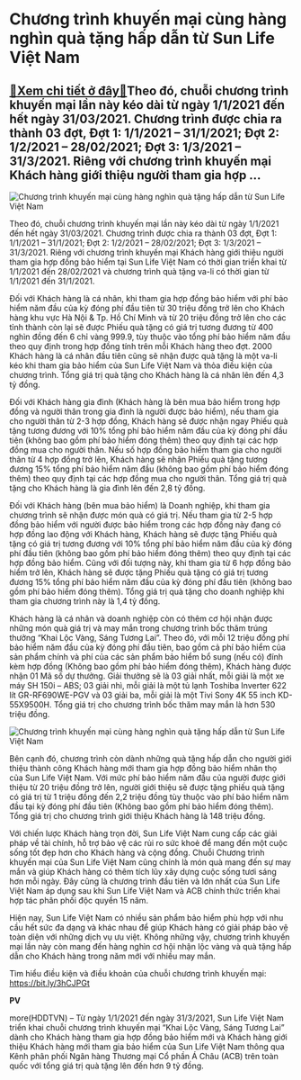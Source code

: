 Chương trình khuyến mại cùng hàng nghìn quà tặng hấp dẫn từ Sun Life Việt Nam
=============================================================================

[:gift:Xem chi tiết ở đây:gift:](https://hddtvn.com/chuong-trinh-khuyen-mai-cung-hang-nghin-qua-tang-hap-dan-tu-sun-life-viet-nam/)Theo đó, chuỗi chương trình khuyến mại lần này kéo dài từ ngày 1/1/2021 đến hết ngày 31/03/2021. Chương trình được chia ra thành 03 đợt, Đợt 1: 1/1/2021 – 31/1/2021; Đợt 2: 1/2/2021 – 28/02/2021; Đợt 3: 1/3/2021 – 31/3/2021. Riêng với chương trình khuyến mại Khách hàng giới thiệu người tham gia hợp …
-------------------------------------------------------------------------------------------------------------------------------------------------------------------------------------------------------------------------------------------------------------------------------------------------------------





![Chương trình khuyến mại cùng hàng nghìn quà tặng hấp dẫn từ Sun Life Việt Nam](https://hddtvn.com/wp-content/uploads/2021/01/1619_Sun_Life_3.jpg "Chương trình khuyến mại cùng hàng nghìn quà tặng hấp dẫn từ Sun Life Việt Nam")



Theo đó, chuỗi chương trình khuyến mại lần này kéo dài từ ngày 1/1/2021 đến hết ngày 31/03/2021. Chương trình được chia ra thành 03 đợt, Đợt 1: 1/1/2021 – 31/1/2021; Đợt 2: 1/2/2021 – 28/02/2021; Đợt 3: 1/3/2021 – 31/3/2021. Riêng với chương trình khuyến mại Khách hàng giới thiệu người tham gia hợp đồng bảo hiểm tại Sun Life Việt Nam có thời gian triển khai từ 1/1/2021 đến 28/02/2021 và chương trình quà tặng va-li có thời gian từ 1/1/2021 đến 31/1/2021.


Đối với Khách hàng là cá nhân, khi tham gia hợp đồng bảo hiểm với phí bảo hiểm năm đầu của kỳ đóng phí đầu tiên từ 30 triệu đồng trở lên cho Khách hàng khu vực Hà Nội & Tp. Hồ Chí Minh và từ 20 triệu đồng trở lên cho các tỉnh thành còn lại sẽ được Phiếu quà tặng có giá trị tương đương từ 400 nghìn đồng đến 6 chỉ vàng 999.9, tùy thuộc vào tổng phí bảo hiểm năm đầu theo quy định trong hợp đồng tính trên mỗi Khách hàng theo đợt. 2000 Khách hàng là cá nhân đầu tiên cũng sẽ nhận được quà tặng là một va-li kéo khi tham gia bảo hiểm của Sun Life Việt Nam và thỏa điều kiện của chương trình. Tổng giá trị quà tặng cho Khách hàng là cá nhân lên đến 4,3 tỷ đồng.


Đối với Khách hàng gia đình (Khách hàng là bên mua bảo hiểm trong hợp đồng và người thân trong gia đình là người được bảo hiểm), nếu tham gia cho người thân từ 2-3 hợp đồng, Khách hàng sẽ được nhận ngay Phiếu quà tặng tương đương với 10% tổng phí bảo hiểm năm đầu của kỳ đóng phí đầu tiên (không bao gồm phí bảo hiểm đóng thêm) theo quy định tại các hợp đồng mua cho người thân. Nếu số hợp đồng bảo hiểm tham gia cho người thân từ 4 hợp đồng trở lên, Khách hàng sẽ nhận Phiếu quà tặng tương đương 15% tổng phí bảo hiểm năm đầu (không bao gồm phí bảo hiểm đóng thêm) theo quy định tại các hợp đồng mua cho người thân. Tổng giá trị quà tặng cho Khách hàng là gia đình lên đến 2,8 tỷ đồng.


Đối với Khách hàng (bên mua bảo hiểm) là Doanh nghiệp, khi tham gia chương trình sẽ nhận được món quà có giá trị. Nếu tham gia từ 2-5 hợp đồng bảo hiểm với người được bảo hiểm trong các hợp đồng này đang có hợp đồng lao động với Khách hàng, Khách hàng sẽ được tặng Phiếu quà tặng có giá trị tương đương với 10% tổng phí bảo hiểm năm đầu của kỳ đóng phí đầu tiên (không bao gồm phí bảo hiểm đóng thêm) theo quy định tại các hợp đồng bảo hiểm. Cũng với đối tượng này, khi tham gia từ 6 hợp đồng bảo hiểm trở lên, Khách hàng sẽ được tặng Phiếu quà tặng có giá trị tương đương 15% tổng phí bảo hiểm năm đầu của kỳ đóng phí đầu tiên (không bao gồm phí bảo hiểm đóng thêm). Tổng giá trị quà tặng cho doanh nghiệp khi tham gia chương trình này là 1,4 tỷ đồng.


Khách hàng là cá nhân và doanh nghiệp còn có thêm cơ hội nhận được những món quà giá trị và may mắn trong chương trình bốc thăm trúng thưởng “Khai Lộc Vàng, Sáng Tương Lai”. Theo đó, với mỗi 12 triệu đồng phí bảo hiểm năm đầu của kỳ đóng phí đầu tiên, bao gồm cả phí bảo hiểm của sản phẩm chính và phí của các sản phẩm bảo hiểm bổ sung (nếu có) đính kèm hợp đồng (Không bao gồm phí bảo hiểm đóng thêm), Khách hàng được nhận 01 Mã số dự thưởng. Giải thưởng sẽ là 03 giải nhất, mỗi giải là một xe máy SH 150i – ABS; 03 giải nhì, mỗi giải là một tủ lạnh Toshiba Inverter 622 lít GR-RF690WE-PGV và 03 giải ba, mỗi giải là một Tivi Sony 4K 55 inch KD-55X9500H. Tổng giá trị cho chương trình bốc thăm may mắn là hơn 530 triệu đồng.





![Chương trình khuyến mại cùng hàng nghìn quà tặng hấp dẫn từ Sun Life Việt Nam](https://hddtvn.com/wp-content/uploads/2021/01/1618_Sun_Life_2.png "Chương trình khuyến mại cùng hàng nghìn quà tặng hấp dẫn từ Sun Life Việt Nam")



Bên cạnh đó, chương trình còn dành những quà tặng hấp dẫn cho người giới thiệu thành công Khách hàng mới tham gia hợp đồng bảo hiểm nhân thọ của Sun Life Việt Nam. Với mức phí bảo hiểm năm đầu của người được giới thiệu từ 20 triệu đồng trở lên, người giới thiệu sẽ được tặng phiếu quà tặng có giá trị từ 1 triệu đồng đến 2,2 triệu đồng tùy thuộc vào phí bảo hiểm năm đầu tại kỳ đóng phí đầu tiên (Không bao gồm phí bảo hiểm đóng thêm). Tổng giá trị cho chương trình giới thiệu Khách hàng là 148 triệu đồng.


Với chiến lược Khách hàng trọn đời, Sun Life Việt Nam cung cấp các giải pháp về tài chính, hỗ trợ bảo vệ các rủi ro sức khoẻ để mang đến một cuộc sống tốt đẹp hơn cho Khách hàng và cộng đồng. Chuỗi Chương trình khuyến mại của Sun Life Việt Nam cũng chính là món quà mang đến sự may mắn và giúp Khách hàng có thêm tích lũy xây dựng cuộc sống tươi sáng hơn mỗi ngày. Đây cũng là chương trình đầu tiên và lớn nhất của Sun Life Việt Nam áp dụng sau khi Sun Life Việt Nam và ACB chính thức triển khai hợp tác phân phối độc quyền 15 năm.


Hiện nay, Sun Life Việt Nam có nhiều sản phẩm bảo hiểm phù hợp với nhu cầu hết sức đa dạng và khác nhau để giúp Khách hàng có giải pháp bảo vệ toàn diện với những dịch vụ ưu việt. Không những vậy, chương trình khuyến mại lần này còn mang đến hàng nghìn cơ hội nhận lộc vàng và quà tặng hấp dẫn cho Khách hàng trong năm mới với nhiều may mắn.


Tìm hiểu điều kiện và điều khoản của chuỗi chương trình khuyến mại: https://bit.ly/3hCJPGt




**PV**



more(HDDTVN) – Từ ngày 1/1/2021 đến ngày 31/3/2021, Sun Life Việt Nam triển khai chuỗi chương trình khuyến mại “Khai Lộc Vàng, Sáng Tương Lai” dành cho Khách hàng tham gia hợp đồng bảo hiểm mới và Khách hàng giới thiệu Khách hàng mới tham gia bảo hiểm của Sun Life Việt Nam thông qua Kênh phân phối Ngân hàng Thương mại Cổ phần Á Châu (ACB) trên toàn quốc với tổng giá trị quà tặng lên đến hơn 9 tỷ đồng.

